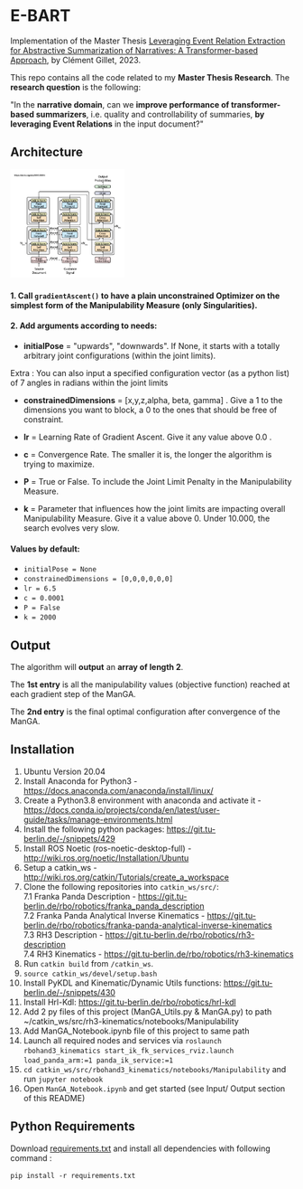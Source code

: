 # E-BART

Implementation of the Master Thesis [Leveraging Event Relation Extraction for Abstractive Summarization of Narratives: A Transformer-based Approach](https://drive.google.com/file/d/10BZcmVW58vcf13cZb0YOeEtXjysA3_Wk/view?usp=sharing), by Clément Gillet, 2023.

This repo contains all the code related to my **Master Thesis Research**. The **research question** is the following: 

"In the **narrative domain**, can we **improve performance of transformer-based summarizers**, i.e. quality and controllability of summaries, **by leveraging Event Relations** in the input document?"

## Architecture
<img src="images/gsum.png" width="40%" height="40%" alt="Architecture" title="Architecture">

#### 1. Call `gradientAscent()` to have a plain unconstrained Optimizer on the simplest form of the Manipulability Measure (only Singularities).
#### 2. Add arguments according to needs:
- **initialPose** = "upwards", "downwards". If None, it starts with a totally arbitrary joint configurations (within the joint limits).

Extra : You can also input a specified configuration vector (as a python list) of 7 angles in radians within the joint limits

- **constrainedDimensions** = [x,y,z,alpha, beta, gamma] . Give a 1 to the dimensions you want to block, a 0 to the ones that should be free of constraint.

- **lr** = Learning Rate of Gradient Ascent. Give it any value above 0.0 .

- **c** = Convergence Rate. The smaller it is, the longer the algorithm is trying to maximize.

- **P** = True or False. To include the Joint Limit Penalty in the Manipulability Measure.

- **k** = Parameter that influences how the joint limits are impacting overall Manipulability Measure. Give it a value above 0. Under 10.000, the search evolves very slow.


#### Values by default:
- `initialPose = None`
- `constrainedDimensions = [0,0,0,0,0,0]`
- `lr = 6.5` 
- `c = 0.0001` 
- `P = False` 
- `k = 2000`
## Output

The algorithm will **output** an **array of length 2**. 

The **1st entry** is all the manipulability values (objective function) reached at each gradient step of the ManGA. 

The **2nd entry** is the final optimal configuration after convergence of the ManGA.
## Installation

1. Ubuntu Version 20.04
2. Install Anaconda for Python3 - https://docs.anaconda.com/anaconda/install/linux/
3. Create a Python3.8 environment with anaconda and activate it - https://docs.conda.io/projects/conda/en/latest/user-guide/tasks/manage-environments.html
4. Install the following python packages: https://git.tu-berlin.de/-/snippets/429
5. Install ROS Noetic (ros-noetic-desktop-full) - http://wiki.ros.org/noetic/Installation/Ubuntu
6. Setup a catkin_ws - http://wiki.ros.org/catkin/Tutorials/create_a_workspace
7. Clone the following repositories into `catkin_ws/src/`:  
    7.1 Franka Panda Description - https://git.tu-berlin.de/rbo/robotics/franka_panda_description  
    7.2 Franka Panda Analytical Inverse Kinematics - https://git.tu-berlin.de/rbo/robotics/franka-panda-analytical-inverse-kinematics  
    7.3 RH3 Description - https://git.tu-berlin.de/rbo/robotics/rh3-description  
    7.4 RH3 Kinematics - https://git.tu-berlin.de/rbo/robotics/rh3-kinematics  
8. Run `catkin build` from `/catkin_ws`.
9. `source catkin_ws/devel/setup.bash`
10. Install PyKDL and Kinematic/Dynamic Utils functions: https://git.tu-berlin.de/-/snippets/430
11. Install Hrl-Kdl: https://git.tu-berlin.de/rbo/robotics/hrl-kdl
12. Add 2 py files of this project (ManGA_Utils.py & ManGA.py) to path ~/catkin_ws/src/rh3-kinematics/notebooks/Manipulability
13. Add ManGA_Notebook.ipynb file of this project to same path
14. Launch all required nodes and services via `roslaunch rbohand3_kinematics start_ik_fk_services_rviz.launch load_panda_arm:=1 panda_ik_service:=1`
15. `cd catkin_ws/src/rbohand3_kinematics/notebooks/Manipulability` and run `jupyter notebook`
16. Open `ManGA_Notebook.ipynb` and get started (see Input/ Output section of this README)

## Python Requirements

Download [requirements.txt](https://drive.google.com/file/d/1LYowcSEg1Nsuoy7ln9x8Vz_yrIB9VRpd/view?usp=sharing) and install all dependencies with following command : 

    pip install -r requirements.txt

